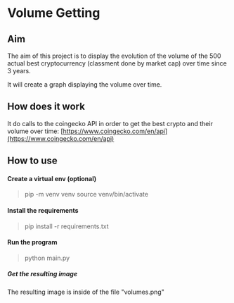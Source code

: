 # Volume Getting

## Aim

The aim of this project is to display the evolution of the volume of the 500 actual best cryptocurrency (classment done by market cap) over time since 3 years.

It will create a graph displaying the volume over time.

## How does it work

It do calls to the coingecko API in order to get the best crypto and their volume over time: [https://www.coingecko.com/en/api](https://www.coingecko.com/en/api)

## How to use

#### Create a virtual env (optional)

> pip -m venv venv
> source venv/bin/activate

#### Install the requirements

> pip install -r requirements.txt

#### Run the program

> python main.py

##### Get the resulting image

The resulting image is inside of the file "volumes.png"
